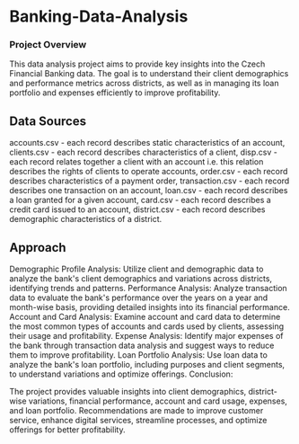 # Banking-Data-Analysis

### Project Overview
This data analysis project aims to provide key insights into the Czech Financial Banking data. The goal is to understand their client demographics and performance metrics across districts, as well as in managing its loan portfolio and expenses efficiently to improve profitability.

## Data Sources
accounts.csv - each record describes static characteristics of an account,
clients.csv  - each record describes characteristics of a client,
disp.csv - each record relates together a client with an account i.e. this relation describes the rights of clients to operate accounts,
order.csv - each record describes characteristics of a payment order,
transaction.csv - each record describes one transaction on an account,
loan.csv  - each record describes a loan granted for a given account,
card.csv  - each record describes a credit card issued to an account,
district.csv - each record describes demographic characteristics of a district.

## Approach
Demographic Profile Analysis: Utilize client and demographic data to analyze the bank's client demographics and variations across districts, identifying trends and patterns.
Performance Analysis: Analyze transaction data to evaluate the bank's performance over the years on a year and month-wise basis, providing detailed insights into its financial performance.
Account and Card Analysis: Examine account and card data to determine the most common types of accounts and cards used by clients, assessing their usage and profitability.
Expense Analysis: Identify major expenses of the bank through transaction data analysis and suggest ways to reduce them to improve profitability.
Loan Portfolio Analysis: Use loan data to analyze the bank's loan portfolio, including purposes and client segments, to understand variations and optimize offerings.
Conclusion:

The project provides valuable insights into client demographics, district-wise variations, financial performance, account and card usage, expenses, and loan portfolio.
Recommendations are made to improve customer service, enhance digital services, streamline processes, and optimize offerings for better profitability.
